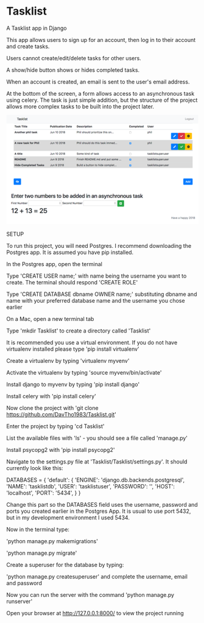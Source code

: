 # Tasklist
A Tasklist app in Django

This app allows users to sign up for an account, then log in to their account and create tasks.

Users cannot create/edit/delete tasks for other users.

A show/hide button shows or hides completed tasks.

When an account is created, an email is sent to the user's email address.

At the bottom of the screen, a form allows access to an asynchronous task using celery. The task is just simple addition, but the structure of the project allows more complex tasks to be built into the project later.


<img src="ScreenShot.png" alt="">

SETUP

To run this project, you will need Postgres. I recommend downloading the Postgres app. It is assumed you have pip installed.

In the Postgres app, open the terminal

Type 'CREATE USER name;' with name being the username you want to create. The terminal should respond 'CREATE ROLE'

Type 'CREATE DATABASE dbname OWNER name;' substituting dbname and name with your preferred database name and the username you chose earlier

On a Mac, open a new terminal tab

Type 'mkdir Tasklist' to create a directory called 'Tasklist'

It is recommended you use a virtual environment. If you do not have virtualenv installed please type 'pip install virtualenv'

Create a virtualenv by typing 'virtualenv myvenv'

Activate the virtualenv by typing 'source myvenv/bin/activate'

Install django to myvenv by typing 'pip install django'

Install celery with 'pip install celery'

Now clone the project with 'git clone https://github.com/DavTho1983/Tasklist.git'

Enter the project by typing 'cd Tasklist'

List the available files with 'ls' - you should see a file called 'manage.py'

Install psycopg2 with 'pip install psycopg2'

Navigate to the settings.py file at 'Tasklist/Tasklist/settings.py'. It should currently look like this:

DATABASES = {
    'default': {
        'ENGINE': 'django.db.backends.postgresql',
        'NAME': 'tasklistdb',
        'USER': 'tasklistuser',
        'PASSWORD': '',
        'HOST': 'localhost',
        'PORT': '5434',
    }
}

Change this part so the DATABASES field uses the username, password and ports you created earlier in the Postgres App. It is usual to use port 5432, but in my development environment I used 5434.

Now in the terminal type:

'python manage.py makemigrations'

'python manage.py migrate'

Create a superuser for the database by typing:

'python manage.py createsuperuser' and complete the username, email and password

Now you can run the server with the command 'python manage.py runserver'

Open your browser at http://127.0.0.1:8000/ to view the project running
